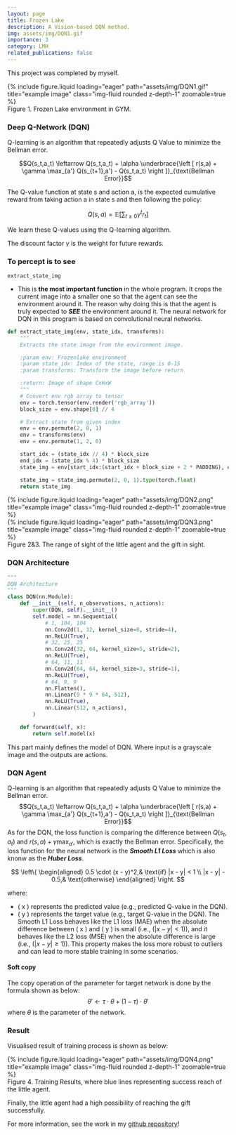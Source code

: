 ```yaml
---
layout: page
title: Frozen Lake
description: A Vision-based DQN method.
img: assets/img/DQN1.gif
importance: 3
category: LMH
related_publications: false
---
```


This project was completed by myself.

<div class="row">
    <div class="col-sm mt-3 mt-md-0">
        {% include figure.liquid loading="eager" path="assets/img/DQN1.gif" title="example image" class="img-fluid rounded z-depth-1" zoomable=true %}
    </div>
</div>
<div class="caption">
    Figure 1. Frozen Lake environment in GYM.
</div>

### Deep Q-Network (DQN)

Q-learning is an algorithm that repeatedly adjusts Q Value to minimize the Bellman error.

$$Q(s_t,a_t) \leftarrow Q(s_t,a_t) + \alpha \underbrace{\left [ r(s,a) + \gamma \max_{a'} Q(s_{t+1},a') - Q(s_t,a_t) \right ]}_{\text{Bellman Error}}$$

The Q-value function at state s and action a, is the expected cumulative reward from taking action a in state s and then following the policy:

$$Q(s,a) = \mathbb{E} \left [ \sum_{t \geq 0} \gamma^t r_t \right ]$$

We learn these Q-values using the Q-learning algorithm.

The discount factor $\gamma$ is the weight for future rewards.

### To percept is to see

`extract_state_img`
- This is **the most important function** in the whole program. It crops the current image into a smaller one so that the agent can see the environment around it. The reason why doing this is that the agent is truly expected to ***SEE*** the environment around it. The neural network for DQN in this program is based on convolutional neural networks.

```python
def extract_state_img(env, state_idx, transforms):
    """
    Extracts the state image from the environment image.

    :param env: Frozenlake environment
    :param state_idx: Index of the state, range is 0-15
    :param transforms: Transform the image before return

    :return: Image of shape CxHxW
    """
    # Convert env rgb array to tensor
    env = torch.tensor(env.render('rgb_array'))
    block_size = env.shape[0] // 4

    # Extract state from given index
    env = env.permute(2, 0, 1)
    env = transforms(env)
    env = env.permute(1, 2, 0)

    start_idx = (state_idx // 4) * block_size
    end_idx = (state_idx % 4) * block_size
    state_img = env[start_idx:(start_idx + block_size + 2 * PADDING), end_idx:(end_idx + block_size + 2 * PADDING), :]

    state_img = state_img.permute(2, 0, 1).type(torch.float)
    return state_img
```
<div class="row">
    <div class="col-sm mt-3 mt-md-0">
        {% include figure.liquid loading="eager" path="assets/img/DQN2.png" title="example image" class="img-fluid rounded z-depth-1" zoomable=true %}
    </div>
    <div class="col-sm mt-3 mt-md-0">
        {% include figure.liquid loading="eager" path="assets/img/DQN3.png" title="example image" class="img-fluid rounded z-depth-1" zoomable=true %}
    </div>
</div>
<div class="caption">
    Figure 2&3. The range of sight of the little agent and the gift in sight.
</div>

### DQN Architecture

```python
"""
DQN Architecture
"""
class DQN(nn.Module):
    def __init__(self, n_observations, n_actions):
        super(DQN, self).__init__()
        self.model = nn.Sequential(
            # 1, 104, 104
            nn.Conv2d(1, 32, kernel_size=8, stride=4),
            nn.ReLU(True),
            # 32, 25, 25
            nn.Conv2d(32, 64, kernel_size=5, stride=2),
            nn.ReLU(True),
            # 64, 11, 11
            nn.Conv2d(64, 64, kernel_size=3, stride=1),
            nn.ReLU(True),
            # 64, 9, 9
            nn.Flatten(),
            nn.Linear(9 * 9 * 64, 512),
            nn.ReLU(True),
            nn.Linear(512, n_actions),
        )

    def forward(self, x):
        return self.model(x)
```

This part mainly defines the model of DQN. Where input is a grayscale image and the outputs are actions.

### DQN Agent

Q-learning is an algorithm that repeatedly adjusts Q Value to minimize the Bellman error.
$$Q(s_t,a_t) \leftarrow Q(s_t,a_t) + \alpha \underbrace{\left [ r(s,a) + \gamma \max_{a'} Q(s_{t+1},a') - Q(s_t,a_t) \right ]}_{\text{Bellman Error}}$$
As for the DQN, the loss function is comparing the difference between $Q(s_t, a_t)$ and $r(s,a) + \gamma \max_{a'}$, which is exactly the Bellman error. Specifically, the loss function for the neural network is the ***Smooth L1 Loss*** which is also knonw as the ***Huber Loss***.

$$
\left\{
\begin{aligned}
0.5 \cdot (x - y)^2,& \text{if} |x - y| < 1 \\
|x - y| - 0.5,& \text{otherwise}
\end{aligned}
\right.
$$

where:
- ( x ) represents the predicted value (e.g., predicted Q-value in the DQN).
- ( y ) represents the target value (e.g., target Q-value in the DQN).
The Smooth L1 Loss behaves like the L1 loss (MAE) when the absolute difference between ( x ) and ( y ) is small (i.e., $( |x - y| < 1 )$), and it behaves like the L2 loss (MSE) when the absolute difference is large (i.e., $( |x - y| \geq 1 )$). This property makes the loss more robust to outliers and can lead to more stable training in some scenarios.

#### Soft copy

The copy operation of the parameter for target network is done by the formula shown as below:
$$
\theta ' \leftarrow \tau \cdot \theta + ( 1 - \tau) \cdot \theta '
$$
where $\theta$ is the parameter of the network.


### Result

Visualised result of training process is shown as below:

<div class="row">
    <div class="col-sm mt-3 mt-md-0">
        {% include figure.liquid loading="eager" path="assets/img/DQN4.png" title="example image" class="img-fluid rounded z-depth-1" zoomable=true %}
    </div>
</div>
<div class="caption">
    Figure 4. Training Results, where blue lines representing success reach of the little agent.
</div>

Finally, the little agent had a high possibility of reaching the gift successfully.

For more information, see the work in my <a href='https://github.com/Leikrit/LMH_Summer_Programme/tree/main/DQN'>github repository</a>!
